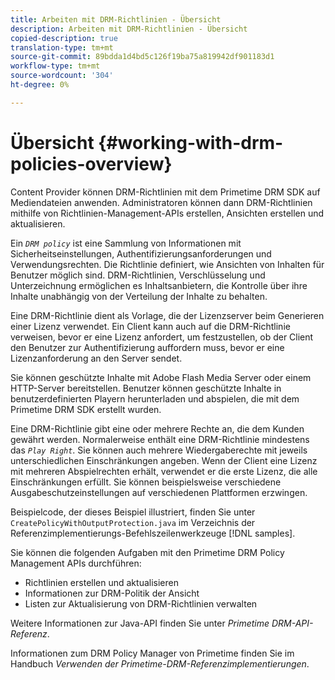 ```yaml
---
title: Arbeiten mit DRM-Richtlinien - Übersicht
description: Arbeiten mit DRM-Richtlinien - Übersicht
copied-description: true
translation-type: tm+mt
source-git-commit: 89bdda1d4bd5c126f19ba75a819942df901183d1
workflow-type: tm+mt
source-wordcount: '304'
ht-degree: 0%

---
```



# Übersicht {#working-with-drm-policies-overview}

Content Provider können DRM-Richtlinien mit dem Primetime DRM SDK auf Mediendateien anwenden. Administratoren können dann DRM-Richtlinien mithilfe von Richtlinien-Management-APIs erstellen, Ansichten erstellen und aktualisieren.

Ein *`DRM policy`* ist eine Sammlung von Informationen mit Sicherheitseinstellungen, Authentifizierungsanforderungen und Verwendungsrechten. Die Richtlinie definiert, wie Ansichten von Inhalten für Benutzer möglich sind. DRM-Richtlinien, Verschlüsselung und Unterzeichnung ermöglichen es Inhaltsanbietern, die Kontrolle über ihre Inhalte unabhängig von der Verteilung der Inhalte zu behalten.

Eine DRM-Richtlinie dient als Vorlage, die der Lizenzserver beim Generieren einer Lizenz verwendet. Ein Client kann auch auf die DRM-Richtlinie verweisen, bevor er eine Lizenz anfordert, um festzustellen, ob der Client den Benutzer zur Authentifizierung auffordern muss, bevor er eine Lizenzanforderung an den Server sendet.

Sie können geschützte Inhalte mit Adobe Flash Media Server oder einem HTTP-Server bereitstellen. Benutzer können geschützte Inhalte in benutzerdefinierten Playern herunterladen und abspielen, die mit dem Primetime DRM SDK erstellt wurden.

Eine DRM-Richtlinie gibt eine oder mehrere Rechte an, die dem Kunden gewährt werden. Normalerweise enthält eine DRM-Richtlinie mindestens das *`Play Right`*. Sie können auch mehrere Wiedergaberechte mit jeweils unterschiedlichen Einschränkungen angeben. Wenn der Client eine Lizenz mit mehreren Abspielrechten erhält, verwendet er die erste Lizenz, die alle Einschränkungen erfüllt. Sie können beispielsweise verschiedene Ausgabeschutzeinstellungen auf verschiedenen Plattformen erzwingen.

Beispielcode, der dieses Beispiel illustriert, finden Sie unter `CreatePolicyWithOutputProtection.java` im Verzeichnis der Referenzimplementierungs-Befehlszeilenwerkzeuge [!DNL samples].

Sie können die folgenden Aufgaben mit den Primetime DRM Policy Management APIs durchführen:

* Richtlinien erstellen und aktualisieren
* Informationen zur DRM-Politik der Ansicht
* Listen zur Aktualisierung von DRM-Richtlinien verwalten

Weitere Informationen zur Java-API finden Sie unter *Primetime DRM-API-Referenz*.

Informationen zum DRM Policy Manager von Primetime finden Sie im Handbuch *Verwenden der Primetime-DRM-Referenzimplementierungen*.

